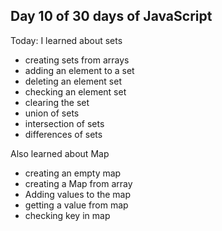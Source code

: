 ## Day 10 of 30 days of JavaScript 
Today:
I learned about sets
- creating sets from arrays
- adding an element to a set
- deleting an element set
- checking an element set
- clearing the set
- union of sets
- intersection of sets
- differences of sets

Also learned about Map
- creating an empty map
- creating a Map from array
- Adding values to the map
- getting a value from map
- checking key in map 